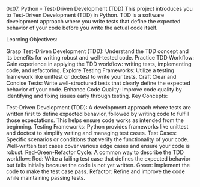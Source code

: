 0x07. Python - Test-Driven Development (TDD)
This project introduces you to Test-Driven Development (TDD) in Python.  TDD is a software development approach where you write tests that define the expected behavior of your code before you write the actual code itself.

Learning Objectives:

Grasp Test-Driven Development (TDD): Understand the TDD concept and its benefits for writing robust and well-tested code.
Practice TDD Workflow: Gain experience in applying the TDD workflow: writing tests, implementing code, and refactoring.
Explore Testing Frameworks: Utilize a testing framework like unittest or doctest to write your tests.
Craft Clear and Concise Tests: Write well-structured tests that clearly define the expected behavior of your code.
Enhance Code Quality: Improve code quality by identifying and fixing issues early through testing.
Key Concepts:

Test-Driven Development (TDD): A development approach where tests are written first to define expected behavior, followed by writing code to fulfill those expectations. This helps ensure code works as intended from the beginning.
Testing Frameworks: Python provides frameworks like unittest and doctest to simplify writing and managing test cases.
Test Cases: Specific scenarios or conditions that verify the functionality of your code. Well-written test cases cover various edge cases and ensure your code is robust.
Red-Green-Refactor Cycle: A common way to describe the TDD workflow:
Red: Write a failing test case that defines the expected behavior but fails initially because the code is not yet written.
Green: Implement the code to make the test case pass.
Refactor: Refine and improve the code while maintaining passing tests.
